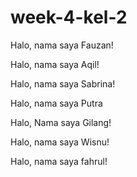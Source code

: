 # week-4-kel-2

Halo, nama saya Fauzan!

Halo, nama saya Aqil!

Halo, nama saya Sabrina!

Halo, nama saya Putra

Halo, Nama saya Gilang!

Halo, nama saya Wisnu!

Halo, nama saya fahrul!